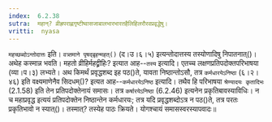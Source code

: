 ```yaml
---
index:  6.2.38
sutra:  महान्? व्रीह्रपराह्णगृष्टीष्वासजाबालभारभारतहैलिहिलरौरवप्रवृद्धेषु।
vritti:  nyasa
---
```


`महच्छब्दोऽन्तोदात्तः` इति। `वत्र्तमाने पृषद्बृहन्महत्()` (द।उ।६।५) इत्यन्तोदात्तस्य तस्योणादिषु निपातनात्()। अथेह कस्मान्न भवति। महतो व्रीहिर्महद्व्रीहिः? इत्यात आह--`तस्य` इत्यादि। एतच्च लक्षणप्रतिपदोक्तपरिभाषया (व्या।प।३) लभ्यते। अथ किमर्थं प्रवृद्धशब्द इह पठ()ते, यावता निष्ठान्तोऽसौ, तत्र `कर्मधारयेऽनिष्ठा` (६।२।४६) इति वक्ष्यमाणेनैव सिदधम्()? इत्यत आह--`कर्मधारयेऽनिष्ठ` इत्यादि। तथैव हि परिभाषया `श्रेण्यादयः कृतादिभः` (2.1.58) इति तेन प्रतिपदोक्तेनायं समासः। तत्र `कर्षारयेऽनिष्ठा` (6.2.46) इत्यनेन प्रकृतिबावस्याविधिः। न च महाप्रवृद्ध इत्ययं प्रतिपदोक्तेन निष्ठान्तेन कर्मधारयः; तत्र यदि प्रवृद्धशब्दोऽत्र न पठ()ते, तत्र परतः प्रकृतिभावो न स्यात्()। तस्मात्? तस्येह पाठः क्रियते। योगश्चायं समासस्वरस्यापवादः॥

